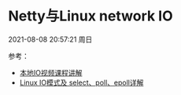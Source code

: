 # Netty与Linux network IO

2021-08-08 20:57:21 周日

参考：

- [本地IO视频课程讲解](file:///Users/yannischeng/Movies/课程/马士兵-IO与存储技术串讲/2.Redis，zookeeper，kafka，Nginx技.mp4)
- [Linux IO模式及 select、poll、epoll详解](https://segmentfault.com/a/1190000003063859)